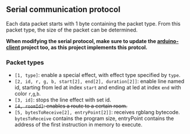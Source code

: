## Serial communication protocol

Each data packet starts with 1 byte containing the packet type. From this packet type, the size of the packet can be determined.

**When modifying the serial protocol, make sure to update the [arduino-client](https://git.ikdoeict.be/stijn.rogiest/rgb-navigation/-/tree/master/arduino-client) project too, as this project implements this protcol.**

### Packet types

-   `[1, type]`: enable a special effect, with effect type specified by `type`.
-   `[2, id, r, g, b, start[2], end[2], duration[2]]`: enable line named id, starting from led at index `start` and ending at led at index `end` with color `r`,`g`,`b`.
-   `[3, id]`: stops the line effect with set id.
-   ~~`[4, roomId]`: enables a route to a certain room.~~
-   `[5, bytesToReceive[2], entryPoint[2]]`: receives rgblang bytecode. `bytesToReceive` contains the program size, entryPoint contains the address of the first instruction in memory to execute.
